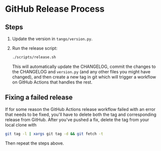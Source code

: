 # GitHub Release Process

## Steps

1. Update the version in `tango/version.py`.

2. Run the release script:

    ```bash
    ./scripts/release.sh
    ```

    This will automatically update the CHANGELOG, commit the changes to the CHANGELOG and `version.py` (and any other files you might have changed),
    and then create a new tag in git which will trigger a workflow on GitHub Actions that handles the rest.

## Fixing a failed release

If for some reason the GitHub Actions release workflow failed with an error that needs to be fixed, you'll have to delete both the tag and corresponding release from GitHub. After you've pushed a fix, delete the tag from your local clone with

```bash
git tag -l | xargs git tag -d && git fetch -t
```

Then repeat the steps above.
